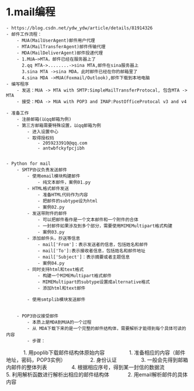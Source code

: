 # 1.mail编程
	- https://blog.csdn.net/ydw_ydw/article/details/81914326
	- 邮件工作流程：
		- MUA(MailUserAgent)邮件用户代理
		- MTA(MailTransferAgent)邮件传输代理
		- MDA(MailDeliverAgent)邮件投递代理
		- 1.MUA—>MTA，邮件已经在服务器上了
		  2.qq MTA->........->sina MTA,邮件在sina服务器上
		  3.sina MTA ->sina MDA，此时邮件已经在你的邮箱里了
		  4.sina MDA ->MUA(Foxmail/Outlook),邮件下载到本地电脑
	- 编写程序
		- 发送：MUA -> MTA with SMTP:SimpleMailTransferProtocal, 包含MTA -> MTA
		- 接受：MDA -> MUA with POP3 and IMAP:PostOfficeProtocal v3 and v4

	- 准备工作
		- 注册邮箱(以qq邮箱为例)
		- 第三方邮箱需要特殊设置，以qq邮箱为例
			- 进入设置中心
			- 取得授权码
				- 2059233910@qq.com
				- antwbfckyfpcjibh
			

	- Python for mail
		- SMTP协议负责发送邮件
			- 使用email模块构建邮件
				- 纯文本邮件，案例01.py
			- HTML格式邮件发送
				- 准备HTML代码作为内容
				- 把邮件的subtype设为html
				- 案例02.py
			- 发送带附件的邮件
				- 可以把邮件看作是一个文本邮件和一个附件的合体
				- 一封邮件如果涉及到多个部分，需要使用MIMEMultipart格式构建
				- 案例03.py
			- 添加邮件头，抄送等信息
				- mail['From']：表示发送者的信息，包括姓名和邮件
				- mail['To']:表示接收者信息，包括姓名和邮件地址
				- mail['Subject']：表示摘要或者主题信息
				- 案例04.py
			- 同时支持html和text格式
				- 构建一个MIMEMultipart格式邮件
				- MIMEMultipart的subtype设置成alternative格式
				- 添加html和text邮件

			- 使用smtplib模块发送邮件


		- POP3协议接受邮件
			- 本质上是MDA到MUA的一个过程
			- 从 MDA下载下来的是一个完整的邮件结构体，需要解析才能得到每个具体可读的内容
			- 步骤：
            	1. 用poplib下载邮件结构体原始内容
                	1. 准备相应的内容（邮件地址，密码，POP3实例）
                	2. 身份认证
                	3. 一般会先得到邮箱内邮件的整体列表
                	4. 根据相应序号，得到某一封信的数据流
                	5. 利用解析函数进行解析出相应的邮件结构体
            	2. 用email解析邮件的具体内容
